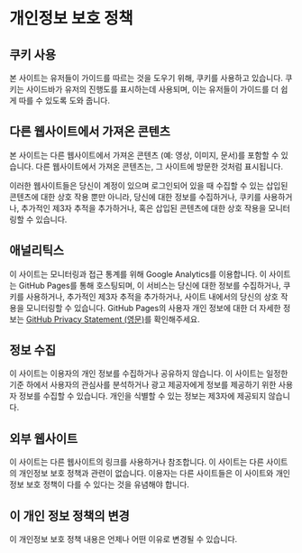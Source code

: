 # 개인정보 보호 정책

## 쿠키 사용

본 사이트는 유저들이 가이드를 따르는 것을 도우기 위해, 쿠키를 사용하고 있습니다. 쿠키는 사이드바가 유저의 진행도를 표시하는데 사용되며, 이는 유저들이 가이드를 더 쉽게 따를 수 있도록 도와 줍니다.

## 다른 웹사이트에서 가져온 콘텐츠

본 사이트는 다른 웹사이트에서 가져온 콘텐츠 (예: 영상, 이미지, 문서)를 포함할 수 있습니다. 다른 웹사이트에서 가져온 콘텐츠는, 그 사이트에 방문한 것처럼 표시됩니다.

이러한 웹사이트들은 당신이 계정이 있으며 로그인되어 있을 때 수집할 수 있는 삽입된 콘텐츠에 대한 상호 작용 뿐만 아니라, 당신에 대한 정보를 수집하거나, 쿠키를 사용하거나, 추가적인 제3자 추적을 추가하거나, 혹은 삽입된 콘텐츠에 대한 상호 작용을 모니터링할 수 있습니다.

## 애널리틱스

이 사이트는 모니터링과 접근 통계를 위해 Google Analytics를 이용합니다. 이 사이트는 GitHub Pages를 통해 호스팅되며, 이 서비스는 당신에 대한 정보를 수집하거나, 쿠키를 사용하거나, 추가적인 제3자 추적을 추가하거나, 사이트 내에서의 당신의 상호 작용을 모니터링할 수 있습니다. GitHub Pages의 사용자 개인 정보에 대한 더 자세한 정보는 [GitHub Privacy Statement (영문)](https://help.github.com/en/articles/github-privacy/statement)를 확인해주세요.

## 정보 수집

이 사이트는 이용자의 개인 정보를 수집하거나 공유하지 않습니다. 이 사이트는 일정한 기준 하에서 사용자의 관심사를 분석하거나 광고 제공자에게 정보를 제공하기 위한 사용자 정보를 수집할 수 있습니다. 개인을 식별할 수 있는 정보는 제3자에 제공되지 않습니다.

## 외부 웹사이트

이 사이트는 다른 웹사이트의 링크를 사용하거나 참조합니다. 이 사이트는 다른 사이트의 개인정보 보호 정책과 관련이 없습니다. 이용자는 다른 사이트들은 이 사이트와 개인정보 보호 정책이 다를 수 있다는 것을 유념해야 합니다.

## 이 개인 정보 정책의 변경

이 개인정보 보호 정책 내용은 언제나 어떤 이유로 변경될 수 있습니다.
